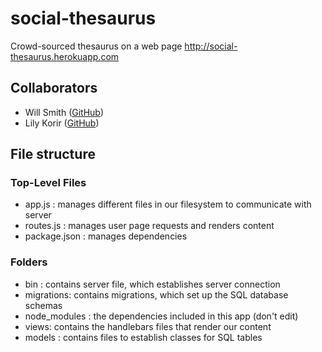 # social-thesaurus
Crowd-sourced thesaurus on a web page
http://social-thesaurus.herokuapp.com

## Collaborators
- Will Smith ([GitHub](https://github.com/wesmith4))
- Lily Korir ([GitHub](https://github.com/liliankorir))

## File structure

### Top-Level Files
- app.js : manages different files in our filesystem to communicate with server
- routes.js : manages user page requests and renders content
- package.json : manages dependencies

### Folders
- bin : contains server file, which establishes server connection
- migrations: contains migrations, which set up the SQL database schemas
- node_modules : the dependencies included in this app (don't edit)
- views: contains the handlebars files that render our content
- models : contains files to establish classes for SQL tables
